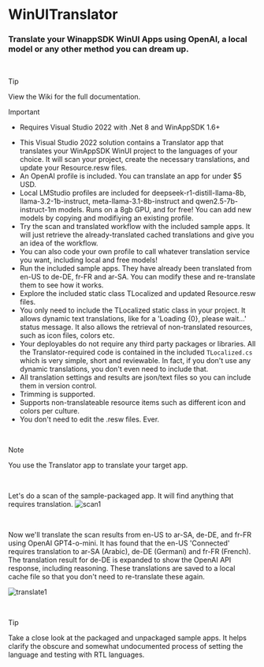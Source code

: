 # WinUITranslator
### Translate your WinappSDK WinUI Apps using OpenAI, a local model or any other method you can dream up.
<br/>

> [!TIP]
> View the Wiki for the full documentation.

> [!IMPORTANT]
> - Requires Visual Studio 2022 with .Net 8 and WinAppSDK 1.6+

- This Visual Studio 2022 solution contains a Translator app that translates your WinAppSDK WinUI project to the languages of your choice.  It will scan your project, create the necessary translations, and update your Resource.resw files.
- An OpenAI profile is included.  You can translate an app for under $5 USD.
- Local LMStudio profiles are included for deepseek-r1-distill-llama-8b, llama-3.2-1b-instruct, meta-llama-3.1-8b-instruct and qwen2.5-7b-instruct-1m models.  Runs on a 8gb GPU, and for free!  You can add new models by copying and modifiying an existing profile.
- Try the scan and translated workflow with the included sample apps.  It will just retrieve the already-translated cached translations and give you an idea of the workflow.
- You can also code your own profile to call whatever translation service you want, including local and free models!
- Run the included sample apps.  They have already been translated from en-US to de-DE, fr-FR and ar-SA.  You can modify these and re-translate them to see how it works.
- Explore the included static class TLocalized and updated Resource.resw files.
- You only need to include the TLocalized static class in your project.  It allows dynamic text translations, like for a 'Loading {0}, please wait...' status message.  It also allows the retrieval of non-translated resources, such as icon files, colors etc.
- Your deployables do not require any third party packages or libraries.  All the Translator-required code is contained in the included ```TLocalized.cs``` which is very simple, short and reviewable.  In fact, if you don't use any dynamic translations, you don't even need to include that.
- All translation settings and results are json/text files so you can include them in version control.
- Trimming is supported.
- Supports non-translateable resource items such as different icon and colors per culture.
- You don't need to edit the .resw files.  Ever.
<br/>

> [!NOTE]
> You use the Translator app to translate your target app.

<br/>

Let's do a scan of the sample-packaged app.  It will find anything that requires translation.
![scan1](https://github.com/user-attachments/assets/426a7ec3-9380-4730-8cd7-2fc17694fc6c)

<br/>

Now we'll translate the scan results from en-US to ar-SA, de-DE, and fr-FR using OpenAI GPT4-o-mini.  It has found that the en-US 'Connected' requires translation to ar-SA (Arabic), de-DE (Germani) and fr-FR (French).  The translation result for de-DE is expanded to show the OpenAI API response, including reasoning.  These translations are saved to a local cache file so that you don't need to re-translate these again.

![translate1](https://github.com/user-attachments/assets/9cff8603-0495-410f-85ca-8d270e07a76c)

<br/>

> [!TIP]
> Take a close look at the packaged and unpackaged sample apps.  It helps clarify the obscure and somewhat undocumented process of setting the language and testing with RTL languages.
